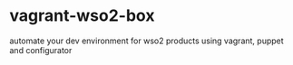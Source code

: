 # vagrant-wso2-box
automate your dev environment for wso2 products using vagrant, puppet and configurator
